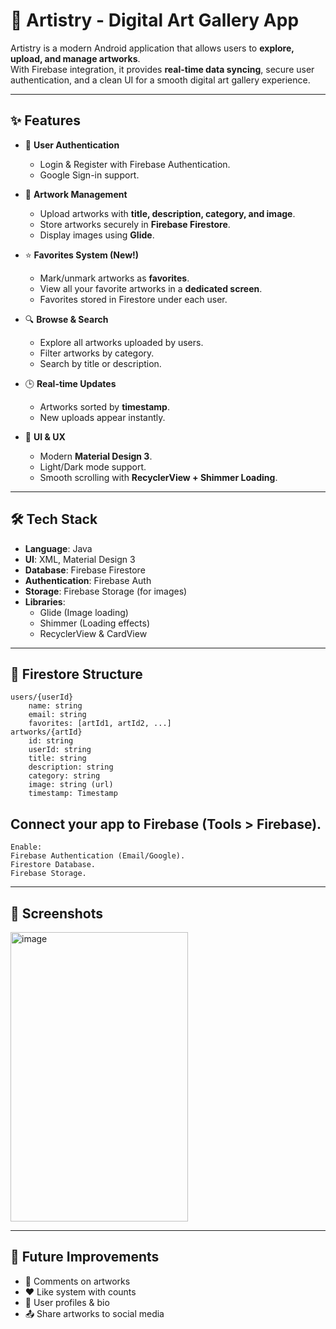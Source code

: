 # 🎨 Artistry - Digital Art Gallery App

Artistry is a modern Android application that allows users to **explore, upload, and manage artworks**.  
With Firebase integration, it provides **real-time data syncing**, secure user authentication, and a clean UI for a smooth digital art gallery experience.  

---

## ✨ Features

- 🔐 **User Authentication**
  - Login & Register with Firebase Authentication.
  - Google Sign-in support.

- 📂 **Artwork Management**
  - Upload artworks with **title, description, category, and image**.
  - Store artworks securely in **Firebase Firestore**.
  - Display images using **Glide**.

- ⭐ **Favorites System (New!)**
  - Mark/unmark artworks as **favorites**.
  - View all your favorite artworks in a **dedicated screen**.
  - Favorites stored in Firestore under each user.

- 🔍 **Browse & Search**
  - Explore all artworks uploaded by users.
  - Filter artworks by category.
  - Search by title or description.

- 🕒 **Real-time Updates**
  - Artworks sorted by **timestamp**.
  - New uploads appear instantly.

- 🎨 **UI & UX**
  - Modern **Material Design 3**.
  - Light/Dark mode support.
  - Smooth scrolling with **RecyclerView + Shimmer Loading**.

---

## 🛠️ Tech Stack

- **Language**: Java  
- **UI**: XML, Material Design 3  
- **Database**: Firebase Firestore  
- **Authentication**: Firebase Auth  
- **Storage**: Firebase Storage (for images)  
- **Libraries**:
  - Glide (Image loading)
  - Shimmer (Loading effects)
  - RecyclerView & CardView

---

## 📂 Firestore Structure

```plaintext
users/{userId}
    name: string
    email: string
    favorites: [artId1, artId2, ...]
artworks/{artId}
    id: string
    userId: string
    title: string
    description: string
    category: string
    image: string (url)
    timestamp: Timestamp
```

## Connect your app to Firebase (Tools > Firebase).
```
Enable:
Firebase Authentication (Email/Google).
Firestore Database.
Firebase Storage.
```
---
## 📸 Screenshots
<img width="284" height="463" alt="image" src="https://github.com/user-attachments/assets/301ffa06-dc1f-4635-aea0-6a1d4e90abe9" />

---
## 🎯 Future Improvements
- 💬 Comments on artworks
- ❤️ Like system with counts
- 👤 User profiles & bio
- 📤 Share artworks to social media
